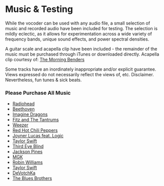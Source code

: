 # Music & Testing
While the vocoder can be used with any audio file, a small selection of music and recorded audio have been included for testing. The selection is mildly eclectic, as it allows for experimentation across a wide variety of frequency bands, unique sound effects, and power spectral densities. 

A guitar scale and acapella clip have been included - the remainder of the music must be purchased through iTunes or downloaded directly. Acapella clip courtesy of: [The Morning Benders](https://itun.es/us/6U4tv?i=357534656) 

Some tracks have an inordinately inappropriate and/or explicit guarantee. Views expressed do not necessarily reflect the views of, etc. Disclaimer. Nevertheless, fun tunes & sick beats.

### Please Purchase All Music ###
* [Radiohead](https://itunes.apple.com/us/album/everything-in-its-right-place/id1097862870?i=1097863108)
* [Beethoven](https://music.apple.com/us/album/symphony-no-2-in-d-op-36-iv-allegro-molto/1452136976?i=1452137968)
* [Imagine Dragons](https://music.apple.com/us/album/rise-up/1411625594?i=1411628678)
* [Fitz and The Tantrums](https://music.apple.com/us/album/fool/1262462639?i=1262462644)
* [Weezer](https://music.apple.com/us/album/mexican-fender/1270328038?i=1270328048)
* [Red Hot Chili Peppers](https://music.apple.com/us/album/make-you-feel-better/945562992?i=945569019)
* [Joyner Lucas feat. Logic](https://music.apple.com/us/album/isis-feat-logic/1464996782?i=1464996799)
* [Taylor Swift](https://music.apple.com/us/album/holy-ground-taylors-version/1590368448?i=1590368464)
* [Third Eye Blind](https://music.apple.com/us/album/queen-of-daydreams/1159641056?i=1159641099)
* [Jackson Pines](https://music.apple.com/us/album/even-when-im-gone/1779944939?i=1779944940)
* [MGK](https://music.apple.com/us/album/dont-let-me-go/1729721284?i=1729721288)
* [Robin Williams](https://music.apple.com/us/album/mens-parts/251045206?i=251045395)
* [Taylor Swift](https://music.apple.com/us/album/hits-different/1689131527?i=1689132079)
* [DeVotchKa](https://music.apple.com/us/album/how-it-ends/1702724889?i=1702724894)
* [The Blues Brothers](https://itunes.apple.com/us/album/everybody-needs-somebody-to-love/id452584443?i=452584459)



